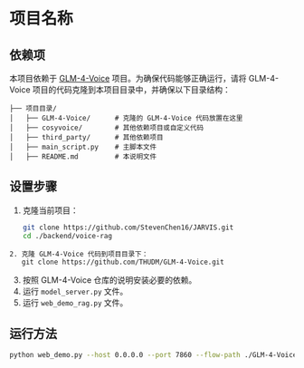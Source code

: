 # 项目名称

## 依赖项

本项目依赖于 [GLM-4-Voice](https://github.com/THUDM/GLM-4-Voice.git) 项目。为确保代码能够正确运行，请将 GLM-4-Voice 项目的代码克隆到本项目目录中，并确保以下目录结构：

```
├── 项目目录/
│   ├── GLM-4-Voice/      # 克隆的 GLM-4-Voice 代码放置在这里
│   ├── cosyvoice/        # 其他依赖项目或自定义代码
│   ├── third_party/      # 其他依赖项目
│   ├── main_script.py    # 主脚本文件
│   ├── README.md         # 本说明文件
```

## 设置步骤

1. 克隆当前项目：
   ```bash
   git clone https://github.com/StevenChen16/JARVIS.git
   cd ./backend/voice-rag
   ```
```
2. 克隆 GLM-4-Voice 代码到项目目录下：
   git clone https://github.com/THUDM/GLM-4-Voice.git
```

3. 按照 GLM-4-Voice 仓库的说明安装必要的依赖。
4. 运行 `model_server.py` 文件。
5. 运行 `web_demo_rag.py` 文件。

## 运行方法

```bash
python web_demo.py --host 0.0.0.0 --port 7860 --flow-path ./GLM-4-Voice --model-path ./weights --tokenizer-path ./GLM-4-Voice
```

